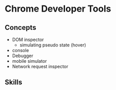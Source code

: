 # Chrome Developer Tools

## Concepts

* DOM inspector
  * simulating pseudo state (hover)
* console
* Debugger
* mobile simulator
* Network request inspector


## Skills
